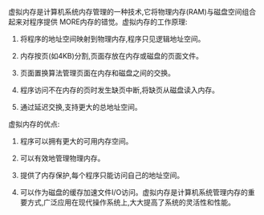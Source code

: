 虚拟内存是计算机系统内存管理的一种技术,它将物理内存(RAM)与磁盘空间组合起来对程序提供 MORE内存的错觉。虚拟内存的工作原理:

1. 将程序的地址空间映射到物理内存,程序只见逻辑地址空间。

2. 内存按页(如4KB)分割,页面存放在内存或磁盘的页面文件。
3.  页面置换算法管理页面在内存和磁盘之间的交换。

4. 程序访问不在内存的页时发生缺页中断,将缺页从磁盘读入内存。

5. 通过延迟交换,支持更大的总地址空间。



虚拟内存的优点:

1. 程序可以拥有更大的可用内存空间。

2. 可以有效地管理物理内存。

3. 提供了内存保护,每个程序只能访问自己的地址空间。

4. 可以作为磁盘的缓存加速文件I/O访问。虚拟内存是计算机系统管理内存的重要方式,广泛应用在现代操作系统上,大大提高了系统的灵活性和性能。